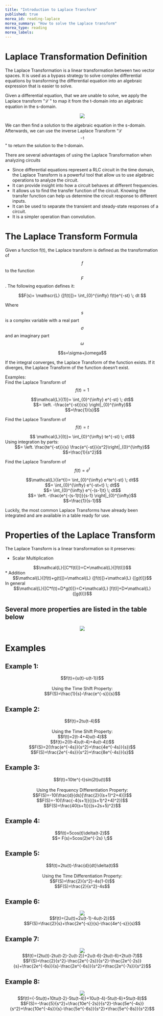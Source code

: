 ```yaml
---
title: "Introduction to Laplace Transform"
published: true
morea_id: reading-laplace
morea_summary: "How to solve the Laplace transform"
morea_type: reading
morea_labels:
---
```


# Laplace Transformation Definition
The Laplace Transformation is a linear transformation between two vector spaces. It is used as a bypass strategy to solve complex differential equations by transforming the differential equation into an algebraic expression that is easier to solve.
  
Given a differential equation, that we are unable to solve, we apply the Laplace transform "&#8466; " to map it from the t-domain into an algebraic equation in the s-domain.  

<center><img src="assets/Laplace1.png"> </center>  
 
We can then find a solution to the algebraic equation in the s-domain. Afterwards, we can use the inverse Laplace Transform “&#8466; $$^{-1}$$" to return the solution to the t-domain.
  
There are several advantages of using the Laplace Transformation when analyzing circuits  

* Since differential equations represent a RLC circuit in the time domain, the Laplace Transform is a powerful tool that allow us to use algebraic operations to analyze the circuit.
* It can provide insight into how a circuit behaves at different frequencies.
* It allows us to find the transfer function of the circuit. Knowing the transfer function can help us determine the circuit response to different inputs.
* It can be used to separate the transient and steady-state responses of a circuit.
* It is a simpler operation than convolution.
  
# The Laplace Transform Formula
Given a function f(t), the Laplace transform is defined as the transformation of $$f$$ to the function $$F$$. The following equation defines it:  
<div align="center">$$F(s)= \mathscr{L} {[f(t)]}= \int_{0}^{\infty} f(t)e^{-st} \; dt $$  </div>

Where $$s$$ is a complex variable with a real part $$\sigma$$  and an imaginary part $$\omega$$  
<center> $$s=\sigma+j\omega$$ </center>
  
If the integral converges, the Laplace Transform of the function exists. If it diverges, the Laplace Transform of the function doesn’t exist.
  
Examples:  
Find the Laplace Transform of $$f(t)=1$$
  
<div align="center">$$\mathcal{L}{(1)}= \int_{0}^{\infty} e^{-st} \; dt$$</div>
<div align="center">$$= \left. -\frac{e^{-st}}{s}  \right|_{0}^{\infty}$$</div>
<div align="center">$$=\frac{1}{s}$$</div>
  
Find the Laplace Transform of $$f(t)=t$$  

<div align="center">$$ \mathcal{L}{(t)}= \int_{0}^{\infty} te^{-st} \; dt$$ </div>
Using integration by parts:  
<div align="center">$$= \left. \frac{te^{-st}}{s}  \frac{e^{-st}}{s^2}\right|_{0}^{\infty}$$</div>
<div align="center">$$=\frac{1}{s^2}$$</div>
  
Find the Laplace Transform of $$f(t)=e^t$$ 
<div align="center">$$\mathcal{L}{(e^t)}= \int_{0}^{\infty} e^te^{-st} \; dt$$</div>
<div align="center">$$= \int_{0}^{\infty} e^{-st+t} \; dt$$</div>
<div align="center">$$= \int_{0}^{\infty} e^{-(s-1)t} \; dt$$</div>
<div align="center">$$= \left. -\frac{e^{-(s-1)t}}{s-1}  \right|_{0}^{\infty}$$</div>
<div align="center">$$=\frac{1}{s-1}$$</div>
  
Luckily, the most common Laplace Transforms have already been integrated and are available in a table ready for use.  

# Properties of the Laplace Transform  
The Laplace Transform is a linear transformation so it preserves:  
* Scalar Multiplication  
<div align="center">$$\mathcal{L}{[C*f(t)]}=C*\mathcal{L}{[f(t)]}$$</div>
* Addition
<div align="center">$$\mathcal{L}{[f(t)+g(t)]}=\mathcal{L} {[f(t)]}+\mathcal{L} {[g(t)]}$$</div>
In general
<div align="center">$$\mathcal{L}{[C*f(t)+D*g(t)]}=C*\mathcal{L} [f(t)]+D*\mathcal{L}{[g(t)]}$$</div>  
  
## Several more properties are listed in the table below

<center><img src="Laplace4.png"> </center>  

# Examples

## Example 1:
<div align="center">$$f(t)={u(t)-u(t-1)}$$</div> &nbsp;  

<div align="center">Using the Time Shift Property:</div>
<div align="center">$$F(S)=\frac{1}{s}-\frac{e^{-s}}{s}$$</div>

## Example 2:
<div align="center">$$f(t)=2tu(t-4)$$</div> &nbsp;  

<div align="center">Using the Time Shift Property:</div>
<div align="center">$$f(t)=2(t-4+4)u(t-4)$$</div>
<div align="center">$$f(t)=2((t-4)u(t-4)+4u(t-4))$$</div>
<div align="center">$$F(S)=2(\frac{e^{-4s}}{s^2}+\frac{4e^{-4s}}{s})$$</div>
<div align="center">$$F(S)=\frac{2e^{-4s}}{s^2}+\frac{8e^{-4s}}{s}$$</div>

## Example 3:
<div align="center">$$f(t)=10te^{-t}sin(2t)u(t)$$ </div> &nbsp;  

<div align="center">Using the Frequency Differentiation Property:</div>
<div align="center">$$F(S)=-10(\frac{d}{ds}[\frac{2}{(s+1)^2+4}])$$ </div>
<div align="center">$$F(S)=-10(\frac{-4(s+1)}{((s+1)^2+4)^2})$$ </div>
<div align="center">$$F(S)=\frac{40(s+1)}{(s+2s+5)^2}$$ </div>

## Example 4: 
<div align="center">$$f(t)=5cos(t)\delta(t-2)$$ </div>
<div align="center">$$= F(s)=5cos(2)e^{-2s} \;$$ </div>

## Example 5:
<div align="center">$$f(t)=2tu(t)-\frac{d}{dt}\delta(t)$$ </div> &nbsp;  

<div align="center">Using the Time Differentiation Property:</div>
<div align="center">$$F(S)=\frac{2}{s^2}-4s(1-0)$$ </div>
<div align="center">$$F(S)=\frac{2}{s^2}-4s$$ </div>

## Example 6:
<center><img src="lapace5.png"> </center>  
<div align="center">$$f(t)={2u(t)+2u(t-1)-4u(t-2)}$$ </div>
<div align="center">$$F(S)=\frac{2}{s}+\frac{2e^{-s}}{s}-\frac{4e^{-s}}{s}$$ </div>

## Example 7:
<center><img src="Laplace6.png"> </center>  
<div align="center">$$f(t)={2tu(t)-2tu(t-2)-2u(t-2)}+2u(t-6)-2tu(t-6)+2tu(t-7)$$ </div>
<div align="center">$$F(S)=\frac{2}{s^2}-\frac{2e^{-2s}}{s^2}-\frac{2e^{-2s}}{s}+\frac{2e^{-6s}}{s}-\frac{2e^{-6s}}{s^2}+\frac{2e^{-7s}}{s^2}$$ </div>

## Example 8:
<center><img src="Laplace7.png"> </center>
<div align="center">$$f(t)={-5tu(t)+10tu(t-2)-5tu(t-4)}+10u(t-4)-5tu(t-6)+5tu(t-8)$$ </div>
<div align="center">$$F(S)=-\frac{5}{s^2}+\frac{10e^{-2s}}{s^2}-\frac{5e^{-4s}}{s^2}+\frac{10e^{-4s}}{s}-\frac{5e^{-6s}}{s^2}+\frac{5e^{-8s}}{s^2}$$  </div>